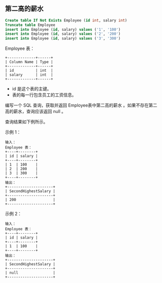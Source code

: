 ## 第二高的薪水

```sql
Create table If Not Exists Employee (id int, salary int)
Truncate table Employee
insert into Employee (id, salary) values ('1', '100')
insert into Employee (id, salary) values ('2', '200')
insert into Employee (id, salary) values ('3', '300')
```

Employee 表：

```
+-------------+------+
| Column Name | Type |
+-------------+------+
| id          | int  |
| salary      | int  |
+-------------+------+
```

* id 是这个表的主键。
* 表的每一行包含员工的工资信息。


编写一个 SQL 查询，获取并返回 Employee表中第二高的薪水 。如果不存在第二高的薪水，查询应该返回 null 。

查询结果如下例所示。



示例 1：

```
输入：
Employee 表：
+----+--------+
| id | salary |
+----+--------+
| 1  | 100    |
| 2  | 200    |
| 3  | 300    |
+----+--------+
输出：
+---------------------+
| SecondHighestSalary |
+---------------------+
| 200                 |
+---------------------+
```

示例 2：

```
输入：
Employee 表：
+----+--------+
| id | salary |
+----+--------+
| 1  | 100    |
+----+--------+
输出：
+---------------------+
| SecondHighestSalary |
+---------------------+
| null                |
+---------------------+
```